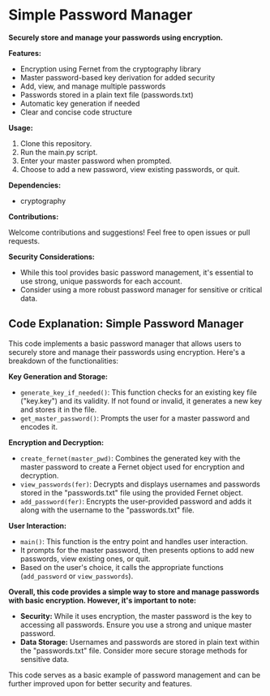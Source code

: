 # Simple Password Manager

**Securely store and manage your passwords using encryption.**

**Features:**

-  Encryption using Fernet from the cryptography library
-  Master password-based key derivation for added security
-  Add, view, and manage multiple passwords
-  Passwords stored in a plain text file (passwords.txt)
-  Automatic key generation if needed
-  Clear and concise code structure

**Usage:**

1. Clone this repository.
2. Run the main.py script.
3. Enter your master password when prompted.
4. Choose to add a new password, view existing passwords, or quit.

**Dependencies:**

- cryptography

**Contributions:**

Welcome contributions and suggestions! Feel free to open issues or pull requests.

**Security Considerations:**

- While this tool provides basic password management, it's essential to use strong, unique passwords for each account.
- Consider using a more robust password manager for sensitive or critical data.



## Code Explanation: Simple Password Manager

This code implements a basic password manager that allows users to securely store and manage their passwords using encryption. Here's a breakdown of the functionalities:

**Key Generation and Storage:**

- `generate_key_if_needed()`: This function checks for an existing key file ("key.key") and its validity. If not found or invalid, it generates a new key and stores it in the file.
- `get_master_password()`: Prompts the user for a master password and encodes it.

**Encryption and Decryption:**

- `create_fernet(master_pwd)`: Combines the generated key with the master password to create a Fernet object used for encryption and decryption.
- `view_passwords(fer)`: Decrypts and displays usernames and passwords stored in the "passwords.txt" file using the provided Fernet object.
- `add_password(fer)`: Encrypts the user-provided password and adds it along with the username to the "passwords.txt" file.

**User Interaction:**

- `main()`: This function is the entry point and handles user interaction.
- It prompts for the master password, then presents options to add new passwords, view existing ones, or quit.
- Based on the user's choice, it calls the appropriate functions (`add_password` or `view_passwords`).

**Overall, this code provides a simple way to store and manage passwords with basic encryption. However, it's important to note:**

- **Security:** While it uses encryption, the master password is the key to accessing all passwords. Ensure you use a strong and unique master password.
- **Data Storage:** Usernames and passwords are stored in plain text within the "passwords.txt" file. Consider more secure storage methods for sensitive data.

This code serves as a basic example of password management and can be further improved upon for better security and features.
